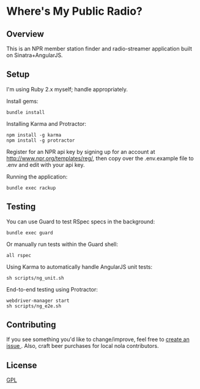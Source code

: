 # Where's My Public Radio?

## Overview

This is an NPR member station finder and radio-streamer application built on Sinatra+AngularJS.

## Setup

I'm using Ruby 2.x myself; handle appropriately.

Install gems:

```
bundle install
```

Installing Karma and Protractor:

```
npm install -g karma
npm install -g protractor
```

Register for an NPR api key by signing up for an account at http://www.npr.org/templates/reg/, then copy over the .env.example file to .env and edit with your api key.

Running the application:
```
bundle exec rackup
```

## Testing

You can use Guard to test RSpec specs in the background:

```
bundle exec guard
```

Or manually run tests within the Guard shell:

```
all rspec
```

Using Karma to automatically handle AngularJS unit tests:

```
sh scripts/ng_unit.sh
```

End-to-end testing using Protractor:

```
webdriver-manager start
sh scripts/ng_e2e.sh
```

## Contributing

If you see something you'd like to change/improve, feel free to [create an issue ](https://github.com/csampson/wheresmypublicradio/issues). Also, craft beer purchases for local nola contributors.

## License

[GPL](http://opensource.org/licenses/gpl-3.0.html)
